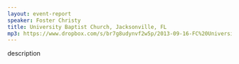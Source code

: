 ```yaml
---
layout: event-report
speaker: Foster Christy
title: University Baptist Church, Jacksonville, FL
mp3: https://www.dropbox.com/s/br7g8udynvf2w5p/2013-09-16-FC%20University%20Baptist%20Church%20Youth%2C%20Jacksonville%2C%20FL.mp3
---
```

description
